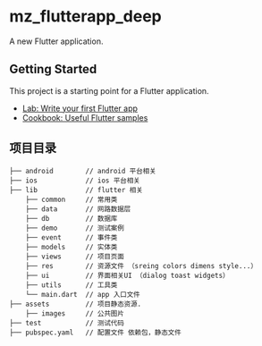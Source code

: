 # mz_flutterapp_deep

A new Flutter application.

## Getting Started

This project is a starting point for a Flutter application.

- [Lab: Write your first Flutter app](https://flutter.io/docs/get-started/codelab)
- [Cookbook: Useful Flutter samples](https://flutter.io/docs/cookbook)

## 项目目录
```
├── android        // android 平台相关
├── ios            // ios 平台相关
├── lib            // flutter 相关
    ├── common     // 常用类
    ├── data       // 网路数据层
    ├── db         // 数据库
    ├── demo       // 测试案例
    ├── event      // 事件类
    ├── models     // 实体类
    ├── views      // 项目页面
    ├── res        // 资源文件 （sreing colors dimens style...）
    ├── ui         // 界面相关UI （dialog toast widgets）
    ├── utils      // 工具类
    └── main.dart  // app 入口文件
├── assets         // 项目静态资源.
    ├── images     // 公共图片
├── test           // 测试代码
├── pubspec.yaml   // 配置文件 依赖包，静态文件
```

